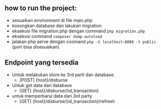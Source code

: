 ## how to run the project:
  - sesuaikan environment di file main.php
  - kosongkan database dan lakukan migration
  - eksekusi file migration.php dengan command `php migration.php`
  - eksekusi command `composer dump-autoload`
  - jalakan php serve dengan coomand `php -S localhost:8888 -t public` (port bisa disesuaikan).
 
 
 ## Endpoint yang tersedia
 - Untuk melakukan store ke 3rd parti dan database.
    - [POST] {host}/disburse
 - Untuk get data dari database 
    - [GET]  {host}/disburse/{id_transaction}
 - untuk memperbarui data dari 3rd party
    - [GET]  {host}/disburse/{id_transaction}/refresh

